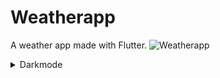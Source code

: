 # Weatherapp

A weather app made with Flutter.
![Weatherapp](/image/weatherapp.png)

<details>
  <summary>Darkmode</summary>
  
![](https://media.giphy.com/media/v1.Y2lkPTc5MGI3NjExNTVoMjhzanJyOWVrZ3R5dnI0dG13bzdvMzVkaGt6bXk3NWFuOW1kbSZlcD12MV9pbnRlcm5hbF9naWZfYnlfaWQmY3Q9Zw/XmMKiRoXNt0l3qgcuI/giphy.gif)

</details>

